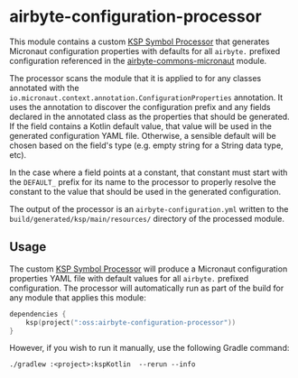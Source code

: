 # airbyte-configuration-processor

This module contains a custom [KSP Symbol Processor](https://kotlinlang.org/docs/ksp-overview.html) that generates
Micronaut configuration properties with defaults for all `airbyte.` prefixed configuration referenced in the
[airbyte-commons-micronaut](../airbyte-commons-micronaut) module.

The processor scans the module that it is applied to for any classes annotated with the 
`io.micronaut.context.annotation.ConfigurationProperties` annotation.
It uses the annotation to discover the configuration prefix and any fields declared in the annotated class as the
properties that should be generated.  If the field contains a Kotlin default value, that value will be used
in the generated configuration YAML file.  Otherwise, a sensible default will be chosen based on the field's
type (e.g. empty string for a String data type, etc).

In the case where a field points at a constant, that constant must start with the `DEFAULT_` prefix for its name 
to the processor to properly resolve the constant to the value that should be used in the generated
configuration.

The output of the processor is an `airbyte-configuration.yml` written to the `build/generated/ksp/main/resources/`
directory of the processed module.

## Usage

The custom [KSP Symbol Processor](https://kotlinlang.org/docs/ksp-overview.html) will produce a Micronaut configuration
properties YAML file with default values for all `airbyte.` prefixed configuration.  The processor will automatically
run as part of the build for any module that applies this module:

```kotlin
dependencies {
    ksp(project(":oss:airbyte-configuration-processor"))
}

```

However, if you wish to run it manually, use the following Gradle command:

```shell
./gradlew :<project>:kspKotlin  --rerun --info
```